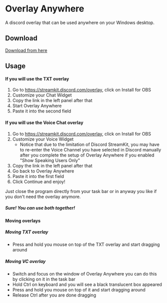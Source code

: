 # Overlay Anywhere

A discord overlay that can be used anywhere on your Windows desktop.

## Download

[Download from here](https://github.com/baconcowa/Overlay-Anywhere/releases)

## Usage

#### If you will use the TXT overlay

1. Go to https://streamkit.discord.com/overlay, click on Install for OBS 
2. Customize your Chat Widget
3. Copy the link in the left panel after that
4. Start Overlay Anywhere
5. Paste it into the second field

#### If you will use the Voice Chat overlay

1. Go to https://streamkit.discord.com/overlay, click on Install for OBS 
2. Customize your Voice Widget
   * Notice that due to the limitation of Discord StreamKit, you may have to re-enter the Voice Channel you have selected in Discord manually after you complete the setup of Overlay Anywhere if you enabled "Show Speaking Users Only"
3. Copy the link in the left panel after that
4. Go back to Overlay Anywhere
5. Paste it into the first field
6. Click Continue and enjoy!



Just close the program directly from your task bar or in anyway you like if you don't need the overlay anymore.

##### Sure! You can use both together!

#### Moving overlays

##### Moving TXT overlay

* Press and hold you mouse on top of the TXT overlay and start dragging around

##### Moving VC overlay

- Switch and focus on the window of Overlay Anywhere you can do this by clicking on it in the task bar
- Hold Ctrl on keyboard and you will see a black translucent box appeared
- Press and hold you mouse on top of it and start dragging around
- Release Ctrl after you are done dragging

##### 
